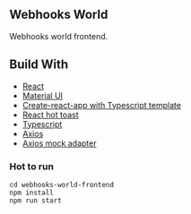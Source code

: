 ## Webhooks World

Webhooks world frontend.

## Build With

* [React](https://reactjs.org/)
* [Material UI](https://material-ui.com/)
* [Create-react-app with Typescript template](https://create-react-app.dev/docs/adding-typescript/)
* [React hot toast](https://github.com/timolins/react-hot-toast)
* [Typescript](https://www.typescriptlang.org/docs/handbook/react.html)
* [Axios](https://github.com/axios/axios)
* [Axios mock adapter](https://github.com/ctimmerm/axios-mock-adapter#readme)


### Hot to run 

```
cd webhooks-world-frontend
npm install
npm run start
```
